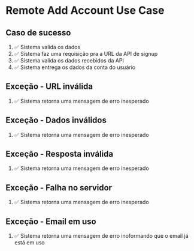 # Remote Add Account Use Case

## Caso de sucesso
1. ✅ Sistema valida os dados
2. ✅ Sistema faz uma requisição pra a URL da API de signup
3. ✅ Sistema valida os dados recebidos da API
4. ✅ Sistema entrega os dados da conta do usuário

## Exceção - URL inválida
1. ✅ Sistema retorna uma mensagem de erro inesperado

## Exceção - Dados inválidos
1. ✅ Sistema retorna uma mensagem de erro inesperado

## Exceção - Resposta inválida
1. ✅ Sistema retorna uma mensagem de erro inesperado

## Exceção - Falha no servidor
1. ✅ Sistema retorna uma mensagem de erro inesperado

## Exceção - Email em uso
1. ✅ Sistema retorna uma mensagem de erro inoformando que o email já está em uso
